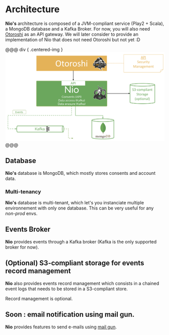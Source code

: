 # Architecture

**Nio's** architecture is composed of a JVM-compliant service (Play2 + Scala), a MongoDB database and a Kafka Broker. For now, you will also need [Otoroshi](https://maif.github.io/otoroshi/) as an API gateway. We will later consider to provide an implementation of Nio that does not need Otoroshi but not yet :D

@@@ div { .centered-img }
<img src="./img/nio-architecture.png" />
@@@

## Database

**Nio's** database is MongoDB, which mostly stores consents and account data.

### Multi-tenancy

**Nio's** database is multi-tenant, which let's you instanciate multiple environnement with only one database. This can be very useful for any *non-prod* envs.

## Events Broker

**Nio** provides events through a Kafka broker (Kafka is the only supported broker for now).

## (Optional) S3-compliant storage for events record management

**Nio** also provides events record management which consists in a chained event logs that needs to be stored in a S3-compliant store.

Record management is optional.

## Soon : email notification using mail gun.

**Nio** provides features to send e-mails using [mail gun](https://www.mailgun.com/).
